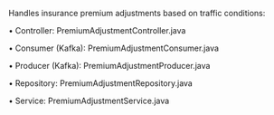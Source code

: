 Handles insurance premium adjustments based on traffic conditions:

• Controller: PremiumAdjustmentController.java

• Consumer (Kafka): PremiumAdjustmentConsumer.java

• Producer (Kafka): PremiumAdjustmentProducer.java

• Repository: PremiumAdjustmentRepository.java

• Service: PremiumAdjustmentService.java
